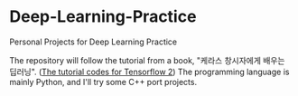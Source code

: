 # Deep-Learning-Practice
Personal Projects for Deep Learning Practice

The repository will follow the tutorial from a book, "케라스 창시자에게 배우는 딥러닝". ([The tutorial codes for Tensorflow 2](https://github.com/rickiepark/deep-learning-with-python-notebooks/tree/tf2))
The programming language is mainly Python, and I'll try some C++ port projects.
